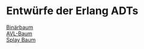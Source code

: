 # Entwürfe der Erlang ADTs

[Binärbaum](btree.md)\
[AVL-Baum](avltree.md)\
[Splay Baum](splaytree.md)

